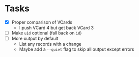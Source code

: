 # Tasks

- [x] Proper comparison of VCards
  - I push VCard 4 but get back VCard 3
- [ ] Make `uid` optional (fall back on `id`)
- [ ] More output by default
  - List any records with a change
  - Maybe add a `--quiet` flag to skip all output except errors
